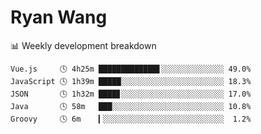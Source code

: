 # Ryan Wang

 <!-- waka-box start -->
📊 Weekly development breakdown
```text
Vue.js     🕓 4h25m █████████████▋░░░░░░░░░░░░░░ 49.0%
JavaScript 🕓 1h39m █████░░░░░░░░░░░░░░░░░░░░░░░ 18.3%
JSON       🕓 1h32m ████▊░░░░░░░░░░░░░░░░░░░░░░░ 17.0%
Java       🕓 58m   ███░░░░░░░░░░░░░░░░░░░░░░░░░ 10.8%
Groovy     🕓 6m    ▎░░░░░░░░░░░░░░░░░░░░░░░░░░░  1.2%
```
<!-- Powered by https://github.com/YouEclipse/waka-box-go . -->
<!-- waka-box end -->